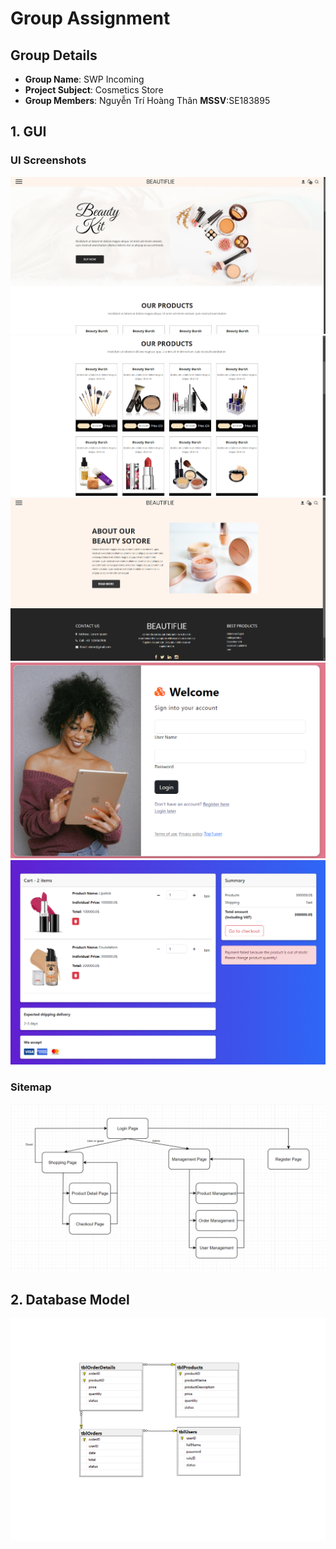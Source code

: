# Group Assignment

## Group Details
- **Group Name**: SWP Incoming
- **Project Subject**: Cosmetics Store
- **Group Members**: Nguyễn Trí Hoàng Thân **MSSV**:SE183895

## 1. GUI

### UI Screenshots
![Main Page 1](/images/Main_Page_1.png)  
![Main Page 2](/images/Main_Page_2.png)  
![Product Detail](/images/Product_Detail.png)  
![Login Page](/images/Login.png)  
![Checkout Page](/images/Checkout.png)

### Sitemap
![Sitemap](/images/Sitemap.png)

## 2. Database Model
![Database](/images/DB_Model.png)
